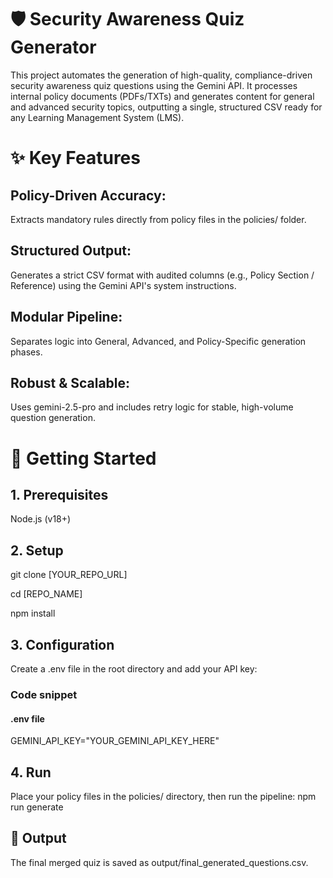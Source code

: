 # 🛡️ Security Awareness Quiz Generator
This project automates the generation of high-quality, compliance-driven security awareness quiz questions using the Gemini API. It processes internal policy documents (PDFs/TXTs) and generates content for general and advanced security topics, outputting a single, structured CSV ready for any Learning Management System (LMS).

# ✨ Key Features
## Policy-Driven Accuracy:
Extracts mandatory rules directly from policy files in the policies/ folder.

## Structured Output: 
Generates a strict CSV format with audited columns (e.g., Policy Section / Reference) using the Gemini API's system instructions.

## Modular Pipeline: 
Separates logic into General, Advanced, and Policy-Specific generation phases.

## Robust & Scalable: 
Uses gemini-2.5-pro and includes retry logic for stable, high-volume question generation.

# 🚀 Getting Started

## 1. Prerequisites
Node.js (v18+)

## 2. Setup
git clone [YOUR_REPO_URL]

cd [REPO_NAME]

npm install

## 3. Configuration
Create a .env file in the root directory and add your API key:

### Code snippet
#### .env file
GEMINI_API_KEY="YOUR_GEMINI_API_KEY_HERE"

## 4. Run
Place your policy files in the policies/ directory, then run the pipeline:
npm run generate

## 📂 Output
The final merged quiz is saved as output/final_generated_questions.csv.
